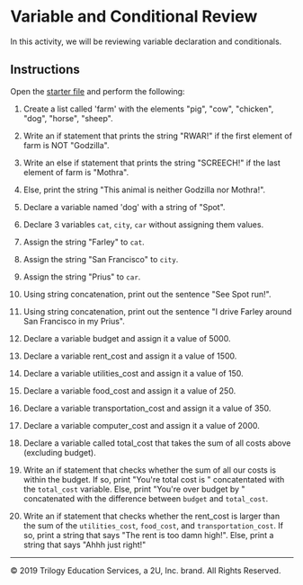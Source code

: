 # Variable and Conditional Review

In this activity, we will be reviewing variable declaration and conditionals.

## Instructions

Open the [starter file](Unsolved/condition-control-flow-01.py) and perform the following:

1. Create a list called 'farm' with the elements "pig", "cow", "chicken", "dog", "horse", "sheep".

2. Write an if statement that prints the string "RWAR!" if the first element of farm is NOT "Godzilla".

3. Write an else if statement that prints the string "SCREECH!" if the last element of farm is "Mothra".

4. Else, print the string "This animal is neither Godzilla nor Mothra!".

5. Declare a variable named 'dog' with a string of "Spot".

6. Declare 3 variables `cat`, `city`, `car` without assigning them values.

7. Assign the string "Farley" to `cat`.

8. Assign the string "San Francisco" to `city`.

9. Assign the string "Prius" to `car`.

10. Using string concatenation, print out the sentence "See Spot run!".

11. Using string concatenation, print out the sentence "I drive Farley around San Francisco in my Prius".

12. Declare a variable budget and assign it a value of 5000.

13. Declare a variable rent_cost and assign it a value of 1500.

14. Declare a variable utilities_cost and assign it a value of 150.

15. Declare a variable food_cost and assign it a value of 250.

16. Declare a variable transportation_cost and assign it a value of 350.

17. Declare a variable computer_cost and assign it a value of 2000.

18. Declare a variable called total_cost that takes the sum of all costs above (excluding budget).

19. Write an if statement that checks whether the sum of all our costs is within the budget. If so, print "You're total cost is " concatentated with the `total_cost` variable. Else, print "You're over budget by " concatenated with the difference between `budget` and `total_cost`.

20. Write an if statement that checks whether the rent_cost is larger than the sum of the `utilities_cost`, `food_cost`, and `transportation_cost`. If so, print a string that says "The rent is too damn high!". Else, print a string that says "Ahhh just right!"

---

© 2019 Trilogy Education Services, a 2U, Inc. brand. All Rights Reserved.
